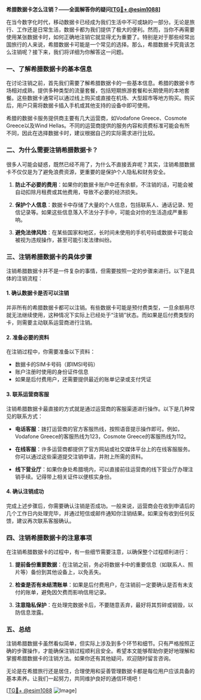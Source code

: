 **希腊数据卡怎么注销？——全面解答你的疑问[[TG💪+ @esim1088](https://t.me/s/esim1088)]**

在当今数字化时代，移动数据卡已经成为我们生活中不可或缺的一部分。无论是旅行、工作还是日常生活，数据卡都为我们提供了极大的便利。然而，当你不再需要使用某张数据卡时，如何正确地注销它就显得尤为重要了。特别是对于那些经常出国旅行的人来说，希腊数据卡可能是一个常见的选择。那么，希腊数据卡究竟该怎么注销呢？接下来，我们将详细为你解答这一问题。

### 一、了解希腊数据卡的基本信息

在讨论注销之前，首先我们需要了解希腊数据卡的一些基本信息。希腊的数据卡市场相对成熟，提供多种类型的流量套餐，包括短期旅游套餐和长期使用的本地套餐。这些数据卡通常可以通过线上购买或直接在机场、大型超市等地方购买。购买后，用户只需将数据卡插入手机或其他支持的设备中即可使用。

希腊的数据卡服务提供商主要有几大运营商，如Vodafone Greece、Cosmote Greece以及Wind Hellas。不同的运营商提供的服务内容和资费标准可能会有所不同，因此在选择数据卡时，建议根据自己的实际需求进行比较。

### 二、为什么需要注销希腊数据卡？

很多人可能会疑惑，既然已经不用了，为什么不直接丢弃呢？其实，注销希腊数据卡不仅仅是为了避免浪费资源，更重要的是保护个人隐私和财务安全。

1. **防止不必要的费用**：如果你的数据卡账户中还有余额，不注销的话，可能会被自动扣除月租费或其他费用，导致不必要的经济损失。
   
2. **保护个人信息**：数据卡中存储了大量的个人信息，包括联系人、通话记录、短信记录等。如果这些信息落入不法分子手中，可能会对你的生活造成严重影响。

3. **避免法律风险**：在某些国家和地区，长时间未使用的手机号码或数据卡可能会被视为违规操作，甚至可能引发法律纠纷。

### 三、注销希腊数据卡的具体步骤

注销希腊数据卡并不是一件复杂的事情，但需要按照一定的步骤来进行。以下是具体的注销流程：

#### 1. 确认数据卡是否可以注销

并非所有的希腊数据卡都可以注销。有些数据卡可能是预付费类型，一旦余额用尽就无法继续使用，这种情况下实际上已经处于“注销”状态。而如果是后付费类型的卡，则需要主动联系运营商进行注销。

#### 2. 准备必要的资料

在注销过程中，你需要准备以下资料：

- 数据卡的SIM卡号码（即IMSI号码）
- 账户注册时使用的身份证件信息
- 如果是后付费用户，还需要提供最近的账单记录或支付凭证

#### 3. 联系运营商客服

注销希腊数据卡最直接的方式就是通过运营商的客服渠道进行操作。以下是几种常见的联系方式：

- **电话客服**：拨打运营商的官方客服热线，按照语音提示操作即可。例如，Vodafone Greece的客服热线为123，Cosmote Greece的客服热线为112。
  
- **在线客服**：许多运营商都提供了官方网站或社交媒体平台上的在线客服服务。你可以通过这些渠道提交注销申请，并附上所需的资料。

- **线下营业厅**：如果你身处希腊境内，可以直接前往运营商的线下营业厅办理注销手续。记得带上相关证件以便核实身份。

#### 4. 确认注销成功

完成上述步骤后，你需要确认注销是否成功。一般来说，运营商会在收到申请后的几个工作日内处理完毕，并通过短信或邮件通知你注销结果。如果没有收到任何反馈，建议再次联系客服确认。

### 四、注销希腊数据卡的注意事项

在注销希腊数据卡的过程中，有一些细节需要注意，以确保整个过程顺利进行：

1. **提前备份重要数据**：在注销之前，务必将数据卡中的重要信息（如联系人、照片等）备份到其他设备上，以免丢失。

2. **检查是否有未结清账单**：如果是后付费用户，在注销前一定要确认是否有未支付的账单，避免因欠费而影响信用记录。

3. **注意隐私保护**：在处理完数据卡后，不要随意丢弃，最好将其剪碎或销毁，以防信息泄露。

### 五、总结

注销希腊数据卡虽然看似简单，但实际上涉及到多个环节和细节。只有严格按照正确的步骤操作，才能确保注销过程顺利且安全。希望本文能够帮助你更好地理解和掌握希腊数据卡的注销方法。如果你还有其他疑问，欢迎随时留言咨询。

无论是在希腊旅行还是居住，合理使用和妥善管理数据卡都是每位用户应该具备的基本素养。让我们一起努力，共同维护良好的通信环境吧！

[[TG💪+ @esim1088](https://t.me/s/esim1088) ![Image](https://i.postimg.cc/4NQfJmqS/Snipaste-2025-05-13-00-14-12.png)]